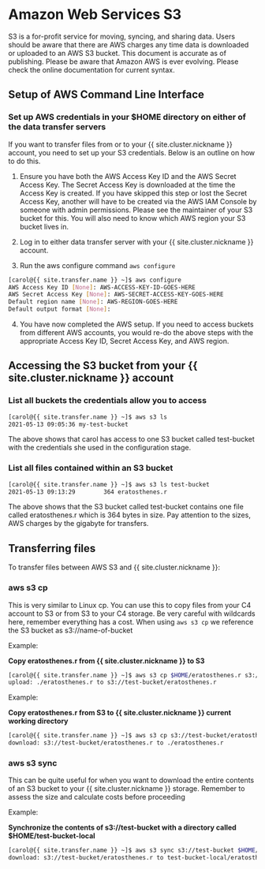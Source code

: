 <!-- markdownlint-disable-file MD034 -->

# Amazon Web Services S3

S3 is a for-profit service for moving, syncing, and sharing data. Users should be aware that there are AWS charges any time data is downloaded or uploaded to an AWS S3 bucket. This document is accurate as of publishing. Please be aware that Amazon AWS is ever evolving. Please check the online documentation for current syntax.

## Setup of AWS Command Line Interface

### Set up AWS credentials in your $HOME directory on either of the data transfer servers

If you want to transfer files from or to your {{ site.cluster.nickname }} account, you need to set up your S3 credentials.  Below is an outline on how to do this.

1. Ensure you have both the AWS Access Key ID and the AWS Secret Access Key. The Secret Access Key is downloaded at the time the Access Key is created. If you have skipped this step or lost the Secret Access Key, another will have to be created via the AWS IAM Console by someone with admin permissions. Please see the maintainer of your S3 bucket for this. You will also need to know which AWS region your S3 bucket lives in.

2. Log in to either data transfer server with your {{ site.cluster.nickname }} account.

3. Run the aws configure command `aws configure`

```sh
[carol@{{ site.transfer.name }} ~]$ aws configure
AWS Access Key ID [None]: AWS-ACCESS-KEY-ID-GOES-HERE
AWS Secret Access Key [None]: AWS-SECRET-ACCESS-KEY-GOES-HERE
Default region name [None]: AWS-REGION-GOES-HERE
Default output format [None]: 
```

4. You have now completed the AWS setup. If you need to access buckets from different AWS accounts, you would re-do the above steps with the appropriate Access Key ID, Secret Access Key, and AWS region.

## Accessing the S3 bucket from your {{ site.cluster.nickname }} account

### List all buckets the credentials allow you to access

```sh
[carol@{{ site.transfer.name }} ~]$ aws s3 ls
2021-05-13 09:05:36 my-test-bucket
```

The above shows that carol has access to one S3 bucket called test-bucket with the credentials she used in the configuration stage.

### List all files contained within an S3 bucket

```sh
[carol@{{ site.transfer.name }} ~]$ aws s3 ls test-bucket
2021-05-13 09:13:29        364 eratosthenes.r
```

The above shows that the S3 bucket called test-bucket contains one file called eratosthenes.r which is 364 bytes in size. Pay attention to the sizes, AWS charges by the gigabyte for transfers.

## Transferring files

To transfer files between AWS S3 and {{ site.cluster.nickname }}:

### aws s3 cp 

This is very similar to Linux cp. You can use this to copy files from your C4 account to S3 or from S3 to your C4 storage. Be very careful with wildcards here, remember everything has a cost. When using `aws s3 cp` we reference the S3 bucket as s3://name-of-bucket 

Example:

**Copy eratosthenes.r from {{ site.cluster.nickname }} to S3**

```sh
[carol@{{ site.transfer.name }} ~]$ aws s3 cp $HOME/eratosthenes.r s3://test-bucket
upload: ./eratosthenes.r to s3://test-bucket/eratosthenes.r
```

Example:

**Copy eratosthenes.r from S3 to {{ site.cluster.nickname }} current working directory**

```sh
[carol@{{ site.transfer.name }} ~]$ aws s3 cp s3://test-bucket/eratosthenes.r ./
download: s3://test-bucket/eratosthenes.r to ./eratosthenes.r
```

### aws s3 sync 

This can be quite useful for when you want to download the entire contents of an S3 bucket to your {{ site.cluster.nickname }} storage. Remember to assess the size and calculate costs before proceeding

Example:

**Synchronize the contents of s3://test-bucket with a directory called $HOME/test-bucket-local**

```sh
[carol@{{ site.transfer.name }} ~]$ aws s3 sync s3://test-bucket $HOME/test-bucket-local/
download: s3://test-bucket/eratosthenes.r to test-bucket-local/eratosthenes.r
```


[AWS Documentation]: https://docs.aws.amazon.com/index.html
[AWS Configuration]: https://docs.aws.amazon.com/cli/latest/userguide/cli-configure-quickstart.html
[High Level S3 Commands]: https://docs.aws.amazon.com/cli/latest/userguide/cli-services-s3-commands.html
